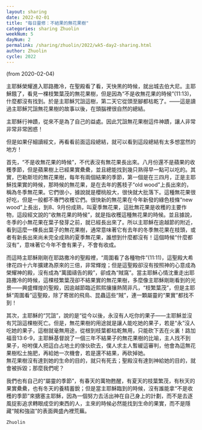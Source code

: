 ```yaml
---
layout: sharing
date: 2022-02-01
title: "每日靈修：不結果的無花果樹"
categories: sharing Zhuolin
weekNum: 5
dayNum: 2
permalink: /sharing/zhuolin/2022/wk5-day2-sharing.html
author: Zhuolin
cycle: 2022
---
```

(from 2020-02-04)

主耶穌榮耀進入耶路撒冷，在聖殿看了看，天快黑的時候，就出城去伯大尼。主耶穌餓了，看見一棵枝繁葉茂的無花果樹，但是因為“不是收無花果的時候”(11:13)，什麼都沒有找到。於是主耶穌咒詛這樹，第二天它從頭至腳都枯乾了。——這是讀過主耶穌咒詛無花果樹的故事以後，在頭腦裡很自然的總結。  

主耶穌行神蹟，從來不是為了自己的益處。因此咒詛無花果樹這件神蹟，讓人非常非常非常困惑！  

但是如果仔細讀經文，再看看前面這段總結，就可以看到這段總結有太多想當然的地方！  

首先，“不是收無花果的時候”，不代表沒有無花果長出來。八月份還不是蘋果的收穫季節，但是蘋果樹上已經果實纍纍，並且總能找到幾只熟得早一點可以吃的。其實，巴勒斯坦的無花果樹，每年有兩個結果的季節，第一個是在三四月，正是主耶穌找果實的時候，那時候的無花果，是在去年的舊枝子“old wood”上長出來的，稱為冬季無花果。它們很小，據說就是櫻桃般大，很快就大批落下。這種無花果很好吃，但是一般都不專門收穫它們。很快新的無花果在今年新發的綠色枝條“new wood”上長出，到8、9月份成熟，叫夏季無花果，這批無花果是收穫的主要作物，這段經文說的“收無花果的時候”，就是指收穫這種無花果的時候。並且據說，冬季的小無花果在葉子發芽之前，就已經長出來了。所以主耶穌在逾越節的附近，看到這麼一棵長出葉子的無花果樹，通常意味著它有去年的冬季無花果在枝頭，或者有新長出來尚未完全成熟的夏季無花果，誰想到什麼都沒有！這個時候“什麼都沒有”，意味著它今年不會有果子，不會有收成。  

而這時主耶穌剛剛在耶路撒冷的聖殿裡，“周圍看了各種物件”(11:11)，這聖殿大希律花四十六年擴建為原來的三倍，非常輝煌；但是這聖殿卻沒有按照神的心意成為榮耀神的殿，沒有成為“萬國禱告的殿”，卻成為“賊窩”。當主耶穌心情沈重走出耶路撒冷的時候，這棵枝繁葉茂卻不結果實的無花果樹，多麼像主耶穌剛剛看到的光景——興盛輝煌的聖殿，因逾越節臨近熙熙攘攘熱鬧非凡，“枝繁葉茂”，但是主耶穌“周圍看”這聖殿，除了寄居的飛鳥、昆蟲這些“賊”，連一顆屬靈的“果實”都找不到！  

其次，主耶穌的“咒詛”，說的是“從今以後，永沒有人吃你的果子——主耶穌並沒有咒詛這棵樹死亡。但是，無花果樹的用途就是讓人能吃她的果子，若是“永”沒人吃她的果子，這樹就毫無用途，從根到枝葉都枯乾無用，只能砍下丟在火裏！路加福音13:6-9，主耶穌基督說了一個三年不結果子的無花果樹的比喻，主人找不到果子，吩咐僕人把這白占地土的傢伙砍去，僕人求主人暫緩這審判，他會為這無花果樹松土施肥，再給她一次機會，若是還不結果，再砍掉她。  
無花果樹沒有達到她的生命的目的，就只有死去；聖殿沒有達到神給她的目的，就會被拆毀；那麼我們呢？  

我們也有自己的“屬靈的季節”，有春天的萬物甦醒，有夏天的枝葉繁茂，有秋天的果實纍纍，也有冬天的養精蓄銳；但是當主耶穌臨到的時候，沒有誰能拿“不是收穫的季節”來搪塞主耶穌，因為一個努力去活出神在自己身上的計劃，而不是去逐風捉影追求轉眼成空的東西的人，主來的時候必然能找到生命的果實，而不是隱藏“賊和強盜”的表面興盛內裡荒蕪。  

`Zhuolin`  
